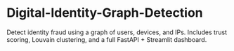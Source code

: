 # Digital-Identity-Graph-Detection
Detect identity fraud using a graph of users, devices, and IPs. Includes trust scoring, Louvain clustering, and a full FastAPI + Streamlit dashboard.
